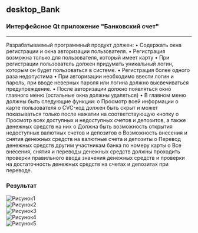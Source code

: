 ## desktop_Bank
### Интерфейсное Qt приложение "Банковский счет"
___
Разрабатываемый программный продукт должен:
• Содержать окна регистрации и окна авторизации пользователя.
• Регистрация возможна только для пользователя, который имеет карту
• При регистрации пользователь должен придумать уникальный логин, которым он будет
пользоваться в системе.
• Регистрация более одного раза недопустима
• При авторизации необходимо ввести логин и пароль, при вводе неверных пароля или
логина должно высвечиваться предупреждение.
• После авторизации должно появляться окно главного меню (остальные окна должны
удаляться)
• В главном меню должны быть следующие функции:
o Просмотр всей информации о карте пользователя
o CVC-код должен быть скрыт и может показываться только после нажатии на
соответствующую кнопку
o Просмотр всех доступных и недоступных счетов и депозитов, а также денежных
средств на них
o Должна быть возможность открытия недоступных валютных счетов и депозитов
o Возможность внесения и снятия денежных средств на валютные счета и депозиты
o Перевод денежных средств другим участникам банка по номеру карты
o Все внесения, снятия и переводы денежных средств должны проходить проверки
правильного ввода значения денежных средств и проверки на достаточность
денежных средств на счетах и депозитах при переводе.


### Результат
![Рисунок1](https://github.com/ArtemVerzun/SAOD/assets/143192676/244871fc-00c8-4b0f-ad3b-58ec1eeae55f)\
![Рисунок2](https://github.com/ArtemVerzun/SAOD/assets/143192676/99ca29b2-b8b2-4fb3-8c3d-2c1ac844fab9)\
![Рисунок3](https://github.com/ArtemVerzun/SAOD/assets/143192676/ac5e9d37-e7c2-40e8-a533-41a03746c684)\
![Рисунок4](https://github.com/ArtemVerzun/SAOD/assets/143192676/1b94a77f-be4c-43ac-a92f-cd53e60b0d08)\
![Рисунок5](https://github.com/ArtemVerzun/SAOD/assets/143192676/49a424c0-b08a-489d-b8aa-a7eecccfe61a)
